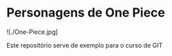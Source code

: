 # Personagens de One Piece

![./One-Piece.jpg]

Este repositório serve de exemplo para o curso de GIT
